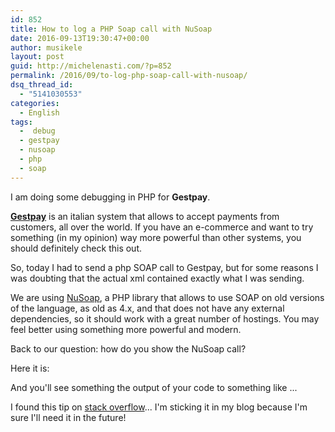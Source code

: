 ```yaml
---
id: 852
title: How to log a PHP Soap call with NuSoap
date: 2016-09-13T19:30:47+00:00
author: musikele
layout: post
guid: http://michelenasti.com/?p=852
permalink: /2016/09/to-log-php-soap-call-with-nusoap/
dsq_thread_id:
  - "5141030553"
categories:
  - English
tags:
  -  debug
  - gestpay
  - nusoap
  - php
  - soap
---
```

I am doing some debugging in PHP for **Gestpay**.

[**Gestpay**](http://www.gestpay.it) is an italian system that allows to accept payments from customers, all over the world. If you have an e-commerce and want to try something (in my opinion) way more powerful than other systems, you should definitely check this out.

So, today I had to send a php SOAP call to Gestpay, but for some reasons I was doubting that the actual xml contained exactly what I was sending.

We are using [NuSoap](https://sourceforge.net/projects/nusoap/), a PHP library that allows to use SOAP on old versions of the language, as old as 4.x, and that does not have any external dependencies, so it should work with a great number of hostings. You may feel better using something more powerful and modern.

Back to our question: how do you show the NuSoap call?

Here it is:

<div class="gist-oembed" data-gist="musikele/77cf3cf81cd9db9bd0bdac8003093bbe.json">
</div>

And you'll see something the output of your code to something like ...

<div class="gist-oembed" data-gist="musikele/7e50d19bb1a161704b6bff6c70019875.json">
</div>

I found this tip on [stack overflow](http://stackoverflow.com/questions/3606239/how-do-i-view-the-raw-xml-output-from-nusoap)... I'm sticking it in my blog because I'm sure I'll need it in the future!